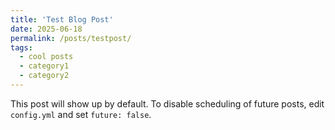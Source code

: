 ```yaml
---
title: 'Test Blog Post'
date: 2025-06-18
permalink: /posts/testpost/
tags:
  - cool posts
  - category1
  - category2
---
```


This post will show up by default. To disable scheduling of future posts, edit `config.yml` and set `future: false`. 
